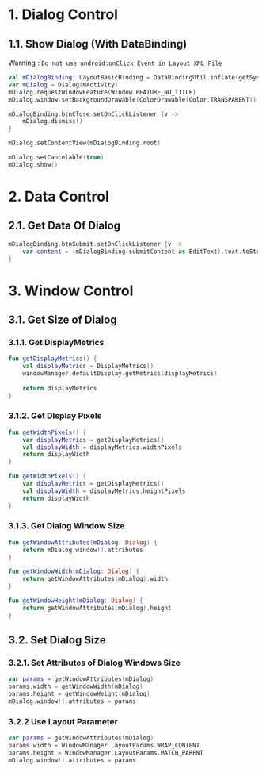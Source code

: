# 1. Dialog Control

## 1.1. Show Dialog (With DataBinding)

Warning : `Do not use android:onClick Event in Layout XML File`

```Kotlin
val mDialogBinding: LayoutBasicBinding = DataBindingUtil.inflate(getSystemService(Context.LAYOUT_INFLATER_SERVICE) as LayoutInflater, R.layout.layout_basic, null, false)
var mDialog = Dialog(mActivity)
mDialog.requestWindowFeature(Window.FEATURE_NO_TITLE)
mDialog.window.setBackgroundDrawable(ColorDrawable(Color.TRANSPARENT))

mDialogBinding.btnClose.setOnClickListener {v ->
    mDialog.dismiss()
}

mDialog.setContentView(mDialogBinding.root)

mDialog.setCancelable(true)
mDialog.show()
```

# 2. Data Control

## 2.1. Get Data Of Dialog

```Kotlin
mDialogBinding.btnSubmit.setOnClickListener {v ->
    var content = (mDialogBinding.submitContent as EditText).text.toString()
}
```

# 3. Window Control

## 3.1. Get Size of Dialog

### 3.1.1. Get DisplayMetrics

```Kotlin
fun getDisplayMetrics() {
    val displayMetrics = DisplayMetrics()
    windowManager.defaultDisplay.getMetrics(displayMetrics)
    
    return displayMetrics
}
```

### 3.1.2. Get DIsplay Pixels

```Kotlin
fun getWidthPixels() {
    var displayMetrics = getDisplayMetrics()
    val displayWidth = displayMetrics.widthPixels
    return displayWidth
}

fun getWidthPixels() {
    var displayMetrics = getDisplayMetrics()
    val displayWidth = displayMetrics.heightPixels
    return displayWidth
}
```

### 3.1.3. Get Dialog Window Size

```Kotlin
fun getWindowAttributes(mDialog: Dialog) {
    return mDialog.window!!.attributes
}

fun getWindowWidth(mDialog: Dialog) {
    return getWindowAttributes(mDialog).width
}

fun getWindowHeight(mDialog: Dialog) {
    return getWindowAttributes(mDialog).height
}
```

## 3.2. Set Dialog Size

### 3.2.1. Set Attributes of Dialog Windows Size

```Kotlin
var params = getWindowAttributes(mDialog)
params.width = getWindowWidth(mDialog)
params.height = getWindowHeight(mDialog)
mDialog.window!!.attributes = params
```

### 3.2.2 Use Layout Parameter

```Kotlin
var params = getWindowAttributes(mDialog)
params.width = WindowManager.LayoutParams.WRAP_CONTENT
params.height = WindowManager.LayoutParams.MATCH_PARENT
mDialog.window!!.attributes = params
```
